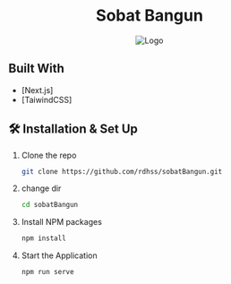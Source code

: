 <h1 align="center">
  Sobat Bangun
</h1>
<div align="center">
  <img alt="Logo" src="./src/assets/sobatbangun.png" />
</div>



## Built With

- [Next.js]
- [TaiwindCSS]

## 🛠 Installation & Set Up

1. Clone the repo
   ```sh
   git clone https://github.com/rdhss/sobatBangun.git
   ```
1. change dir
   ```sh
   cd sobatBangun
   ```
2. Install NPM packages
   ```sh
   npm install
   ```
3. Start the Application
   ```sh
   npm run serve